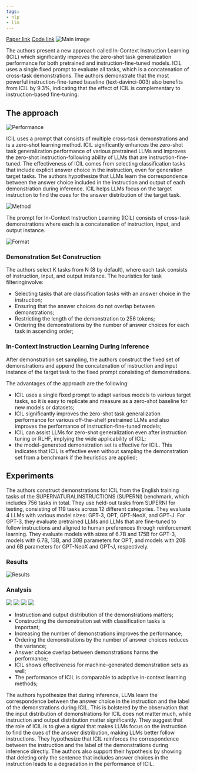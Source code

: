 ```yaml
---
tags:
- nlp
- llm
---
```

[Paper link](https://arxiv.org/abs/2302.14691)
[Code link](https://github.com/seonghyeonye/ICIL)
![Main image](https://andlukyane.com/images/paper_reviews/icil/2023-03-05_19-05-52.jpg)

The authors present a new approach called In-Context Instruction Learning (ICIL) which significantly improves the zero-shot task generalization performance for both pretrained and instruction-fine-tuned models. ICIL uses a single fixed prompt to evaluate all tasks, which is a concatenation of cross-task demonstrations. The authors demonstrate that the most powerful instruction-fine-tuned baseline (text-davinci-003) also benefits from ICIL by 9.3%, indicating that the effect of ICIL is complementary to instruction-based fine-tuning.

## The approach

![Performance](https://andlukyane.com/images/paper_reviews/icil/2023-03-05_18-40-45.jpg)

ICIL uses a prompt that consists of multiple cross-task demonstrations and is a zero-shot learning method. ICIL significantly enhances the zero-shot task generalization performance of various pretrained LLMs and improves the zero-shot instruction-following ability of LLMs that are instruction-fine-tuned. The effectiveness of ICIL comes from selecting classification tasks that include explicit answer choice in the instruction, even for generation target tasks. The authors hypothesize that LLMs learn the correspondence between the answer choice included in the instruction and output of each demonstration during inference. ICIL helps LLMs focus on the target instruction to find the cues for the answer distribution of the target task.

![Method](https://andlukyane.com/images/paper_reviews/icil/2023-03-05_18-40-57.jpg)

The prompt for In-Context Instruction Learning (ICIL) consists of cross-task demonstrations where each is a concatenation of instruction, input, and output instance.

![Format](https://andlukyane.com/images/paper_reviews/icil/2023-03-05_18-42-03.jpg)

### Demonstration Set Construction

The authors select K tasks from N (8 by default), where each task consists of instruction, input, and output instance. The heuristics for task filteringinvolve:

* Selecting tasks that are classification tasks with an answer choice in the instruction;
* Ensuring that the answer choices do not overlap between demonstrations;
* Restricting the length of the demonstration to 256 tokens;
* Ordering the demonstrations by the number of answer choices for each task in ascending order;

### In-Context Instruction Learning During Inference

After demonstration set sampling, the authors construct the fixed set of demonstrations and append the concatenation of instruction and input instance of the target task to the fixed prompt consisting of demonstrations.

The advantages of the approach are the following:

* ICIL uses a single fixed prompt to adapt various models to various target tasks, so it is easy to replicate and measure as a zero-shot baseline for new models or datasets;
* ICIL significantly improves the zero-shot task generalization performance for various off-the-shelf pretrained LLMs and also improves the performance of instruction-fine-tuned models;
* ICIL can assist LLMs for zero-shot generalization even after instruction tuning or RLHF, implying the wide applicability of ICIL;
* the model-generated demonstration set is effective for ICIL. This indicates that ICIL is effective even without sampling the demonstration
set from a benchmark if the heuristics are applied;

## Experiments

The authors construct demonstrations for ICIL from the English training tasks of the SUPERNATURALINSTRUCTIONS (SUPERNI) benchmark, which includes 756 tasks in total. They use held-out tasks from SUPERNI for testing, consisting of 119 tasks across 12 different categories. They evaluate 4 LLMs with various model sizes: GPT-3, OPT, GPT-NeoX, and GPT-J. For GPT-3, they evaluate pretrained LLMs and LLMs that are fine-tuned to follow instructions and aligned to human preferences through reinforcement learning. They evaluate models with sizes of 6.7B and 175B for GPT-3, models with 6.7B, 13B, and 30B parameters for OPT, and models with 20B and 6B parameters for GPT-NeoX and GPT-J, respectively.

### Results

![Results](https://andlukyane.com/images/paper_reviews/icil/2023-03-05_19-00-13.jpg)

### Analysis

<div class="gallery" data-columns="4">
<img src="https://andlukyane.com/images/paper_reviews/icil/2023-03-05_19-01-17.jpg">
<img src="https://andlukyane.com/images/paper_reviews/icil/2023-03-05_19-01-26.jpg">
<img src="https://andlukyane.com/images/paper_reviews/icil/2023-03-05_19-01-36.jpg">
<img src="https://andlukyane.com/images/paper_reviews/icil/2023-03-05_19-01-47.jpg">
</div>

* Instruction and output distribution of the demonstrations matters;
* Constructing the demonstration set with classification tasks is important;
* Increasing the number of demonstrations improves the performance;
* Ordering the demonstrations by the number of answer choices reduces the variance;
* Answer choice overlap between demonstrations harms the performance;
* ICIL shows effectiveness for machine-generated demonstration sets as well;
* The performance of ICIL is comparable to adaptive in-context learning methods;

The authors hypothesize that during inference, LLMs learn the correspondence between the answer choice in the instruction and the label of the demonstrations during ICIL. This is bolstered by the observation that the input distribution of demonstrations for ICIL does not matter much, while instruction and output distribution matter significantly. They suggest that the role of ICIL is to give a signal that makes LLMs focus on the instruction to find the cues of the answer distribution, making LLMs better follow instructions. They hypothesize that ICIL reinforces the correspondence between the instruction and the label of the demonstrations during inference directly. The authors also support their hypothesis by showing that deleting only the sentence that includes answer choices in the instruction leads to a degradation in the performance of ICIL.